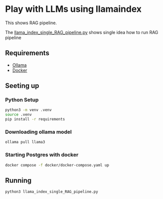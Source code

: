# Play with LLMs using llamaindex

This shows RAG pipeline.

The [llama_index_single_RAG_pipeline.py](llama_index_single_RAG_pipeline.py) shows single idea how to run RAG pipeline  

## Requirements
- [Ollama](https://ollama.com/)
- [Docker](https://www.docker.com/)

## Seeting up

### Python Setup
```bash
python3 -m venv .venv
source .venv
pip install -r requirements
```

### Downloading ollama model
```bash
ollama pull llama3
```

### Starting Postgres with docker
```bash
docker compose -f docker/docker-compose.yaml up
```

## Running
```bash
python3 llama_index_single_RAG_pipeline.py
```